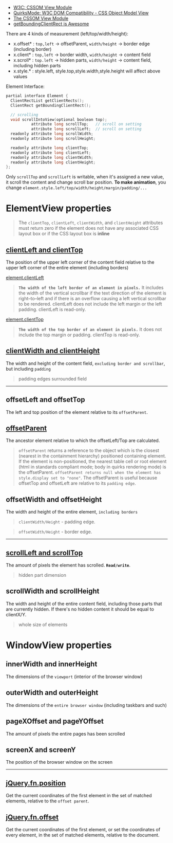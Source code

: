 - [W3C: CSSOM View Module](http://www.w3.org/TR/cssom-view/)
- [QuirksMode: W3C DOM Compatibility - CSS Object Model View](http://www.quirksmode.org/dom/w3c_cssom.html#elementview)
- [The CSSOM View Module](http://www.quirksmode.org/blog/archives/2008/02/the_cssom_view.html)
- [getBoundingClientRect is Awesome](http://ejohn.org/blog/getboundingclientrect-is-awesome/)


There are 4 kinds of measurement (left/top/width/height):

- x.offset* : `top,left` -> offsetParent, `width/height` -> border edge (including border)
- x.client* : `top,left` -> border width, `width/height` -> content field
- x.scroll* : `top.left` -> hidden parts, `width/height` -> content field, including hidden parts
- x.style.* : style.left, style.top,style.width,style.height will affect above values

Element Interface:
```c++
partial interface Element {
  ClientRectList getClientRects();
  ClientRect getBoundingClientRect();

  // scrolling
  void scrollIntoView(optional boolean top);
           attribute long scrollTop;   // scroll on setting
           attribute long scrollLeft;  // scroll on setting
  readonly attribute long scrollWidth;
  readonly attribute long scrollHeight;

  readonly attribute long clientTop;
  readonly attribute long clientLeft;
  readonly attribute long clientWidth;
  readonly attribute long clientHeight;
};
```

Only `scrollTop` and `scrollLeft` is writable, when it's assigned a new value, it scroll the content and change scroll bar position.
**To make animation**, you change `element.style.left/top/width/height/margin/padding/...` 


ElementView properties
======================

> The `clientTop`, `clientLeft`, `clientWidth`, and `clientHeight` attributes must return zero if the element does not have any associated CSS layout box or if the CSS layout box is **inline**

[clientLeft and clientTop](http://www.w3.org/TR/cssom-view/#dom-element-clienttop)
------------------------
The position of the upper left corner of the content field relative to the upper left corner of the entire element (including borders) 

[element.clientLeft](https://developer.mozilla.org/en-US/docs/Web/API/element.clientLeft?redirectlocale=en-US&redirectslug=DOM%2Felement.clientLeft)

> **`The width of the left border of an element in pixels.`** It includes the width of the vertical scrollbar if the text direction of the element is right–to–left and if there is an overflow causing a left vertical scrollbar to be rendered. clientLeft does not include the left margin or the left padding. clientLeft is read-only.

[element.clientTop](https://developer.mozilla.org/en-US/docs/Web/API/element.clientTop?redirectlocale=en-US&redirectslug=DOM%2Felement.clientTop)

> **`The width of the top border of an element in pixels.`** It does not include the top margin or padding. clientTop is read-only.

[clientWidth and clientHeight](http://www.w3.org/TR/cssom-view/#dom-element-clientwidth)
----------------------------
The width and height of the content field, `excluding border and scrollbar`, but including `padding`

> padding edges surrounded field

<hr/>

offsetLeft and offsetTop
------------------------
The left and top position of the element relative to its `offsetParent`. 

[offsetParent](https://developer.mozilla.org/en-US/docs/Web/API/element.offsetParent?redirectlocale=en-US&redirectslug=DOM%2Felement.offsetParent)
------------
The ancestor element relative to which the offsetLeft/Top are calculated. 

> `offsetParent` returns a reference to the object which is the closest (nearest in the containment hierarchy) positioned containing element. If the element is non-positioned, the nearest table cell or root element (html in standards compliant mode; body in quirks rendering mode) is the offsetParent. `offsetParent returns null when the element has style.display set to "none"`. The offsetParent is useful because offsetTop and offsetLeft are relative to its `padding edge`.

offsetWidth and offsetHeight
----------------------------
The width and height of the entire element, `including borders`

> `clientWidth/Height` - padding edge.

> `offsetWidth/Height` - border edge.

<hr/>

[scrollLeft and scrollTop](http://www.w3.org/TR/cssom-view/#dom-element-scrolltop)
------------------------
The amount of pixels the element has scrolled. **`Read/write`**. 

> hidden part dimension

scrollWidth and scrollHeight
----------------------------
The width and height of the entire content field, including those parts that are currently hidden.
If there's no hidden content it should be equal to clientX/Y. 

> whole size of elements

WindowView properties
=====================

innerWidth and innerHeight
--------------------------
The dimensions of the `viewport` (interior of the browser window) 

outerWidth and outerHeight
--------------------------
The dimensions of the `entire browser window` (including taskbars and such) 

pageXOffset and pageYOffset
---------------------------
The amount of pixels the entire pages has been scrolled 

screenX and screenY
-------------------
The position of the browser window on the screen


<hr/>

[jQuery.fn.position](http://jqapi.com/#p=position)
------------------
Get the current coordinates of the first element in the set of matched elements, relative to the `offset parent`.

[jQuery.fn.offset](http://jqapi.com/#p=offset)
----------------
Get the current coordinates of the first element, or set the coordinates of every element, in the set of matched elements, relative to the document.
